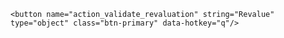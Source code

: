     <button name="action_validate_revaluation" string="Revalue" type="object" class="btn-primary" data-hotkey="q"/>